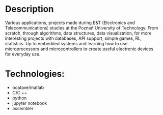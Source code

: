 # Description
Various applications, projects made during E&T (Electronics and Telecommunications) studies at the Poznań University of Technology.
From scratch, through algorithms, data structures, data visualization, for more interesting projects with databases, API support, simple games, RL, statistics. Up to embedded systems and learning how to use microprocessors and microcontrollers to create useful electronic devices for everyday use. 

# Technologies: 
- ocatave/matlab
- C/C ++
- python
- jupyter notebook
- assembler
